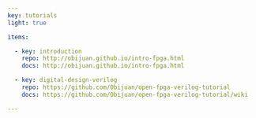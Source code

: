 ```yaml
---
key: tutorials
light: true

items:

  - key: introduction
    repo: http://obijuan.github.io/intro-fpga.html
    docs: http://obijuan.github.io/intro-fpga.html

  - key: digital-design-verilog
    repo: https://github.com/Obijuan/open-fpga-verilog-tutorial
    docs: https://github.com/Obijuan/open-fpga-verilog-tutorial/wiki

---
```

